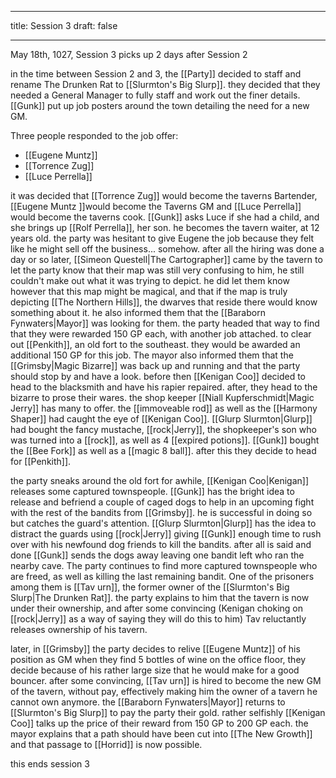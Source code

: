 
---
title: Session 3
draft: false

---

May 18th, 1027, Session 3 picks up 2 days after Session 2

in the time between Session 2 and 3, the [[Party]] decided to staff and rename The Drunken Rat to [[Slurmton's Big Slurp]]. they decided that they needed a General Manager to fully staff and work out the finer details. [[Gunk]] put up job posters around the town detailing the need for a new GM.

Three people responded to the job offer:

- [[Eugene Muntz]]
- [[Torrence Zug]]
- [[Luce Perrella]]

it was decided that [[Torrence Zug]] would become the taverns Bartender, [[Eugene Muntz ]]would become the Taverns GM and [[Luce Perrella]] would become the taverns cook. [[Gunk]] asks Luce if she had a child, and she brings up [[Rolf Perrella]], her son. he becomes the tavern waiter, at 12 years old. the party was hesitant to give Eugene the job because they felt like he might sell off the business... somehow. after all the hiring was done a day or so later, [[Simeon Questell|The Cartographer]] came by the tavern to let the party know that their map was still very confusing to him, he still couldn't make out what it was trying to depict. he did let them know however that this map might be magical, and that if the map is truly depicting [[The Northern Hills]], the dwarves that reside there would know something about it. he also informed them that the [[Baraborn Fynwaters|Mayor]] was looking for them. the party headed that way to find that they were rewarded 150 GP each, with another job attached. to clear out [[Penkith]], an old fort to the southeast. they would be awarded an additional 150 GP for this job. The mayor also informed them that the [[Grimsby|Magic Bizarre]] was back up and running and that the party should stop by and have a look. before then [[Kenigan Coo]] decided to head to the blacksmith and have his rapier repaired. after, they head to the bizarre to prose their wares. the shop keeper [[Niall Kupferschmidt|Magic Jerry]] has many to offer. the [[immoveable rod]] as well as the [[Harmony Shaper]] had caught the eye of [[Kenigan Coo]]. [[Glurp Slurmton|Glurp]] had bought the fancy mustache, [[rock|Jerry]], the shopkeeper's son who was turned into a [[rock]], as well as 4 [[expired potions]]. [[Gunk]] bought the [[Bee Fork]] as well as a [[magic 8 ball]]. after this they decide to head for [[Penkith]].

the party sneaks around the old fort for awhile, [[Kenigan Coo|Kenigan]] releases some captured townspeople. [[Gunk]] has the bright idea to release and befriend a couple of caged dogs to help in an upcoming fight with the rest of the bandits from [[Grimsby]]. he is successful in doing so but catches the guard's attention. [[Glurp Slurmton|Glurp]] has the idea to distract the guards using [[rock|Jerry]] giving [[Gunk]] enough time to rush over with his newfound dog friends to kill the bandits. after all is said and done [[Gunk]] sends the dogs away leaving one bandit left who ran the nearby cave. The party continues to find more captured townspeople who are freed, as well as killing the last remaining bandit. One of the prisoners among them is [[Tav urn]], the former owner of the [[Slurmton's Big Slurp|The Drunken Rat]]. the party explains to him that the tavern is now under their ownership, and after some convincing (Kenigan choking on [[rock|Jerry]] as a way of saying they will do this to him) Tav reluctantly releases ownership of his tavern.

later, in [[Grimsby]] the party decides to relive [[Eugene Muntz]] of his position as GM when they find 5 bottles of wine on the office floor, they decide because of his rather large size that he would make for a good bouncer. after some convincing, [[Tav urn]] is hired to become the new GM of the tavern, without pay, effectively making him the owner of a tavern he cannot own anymore. the [[Baraborn Fynwaters|Mayor]] returns to [[Slurmton's Big Slurp]] to pay the party their gold. rather selfishly [[Kenigan Coo]] talks up the price of their reward from 150 GP to 200 GP each. the mayor explains that a path should have been cut into [[The New Growth]] and that passage to [[Horrid]] is now possible.

this ends session 3
